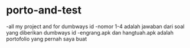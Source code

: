 # porto-and-test
-all my project and for dumbways id
-nomor 1-4 adalah jawaban dari soal yang diberikan dumbways id
-engrang.apk dan hangtuah.apk adalah portofolio yang pernah saya buat
